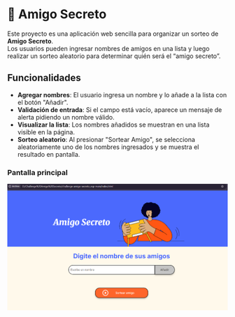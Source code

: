 # 🎁 Amigo Secreto

Este proyecto es una aplicación web sencilla para organizar un sorteo de **Amigo Secreto**.  
Los usuarios pueden ingresar nombres de amigos en una lista y luego realizar un sorteo aleatorio para determinar quién será el “amigo secreto”.

## Funcionalidades

- **Agregar nombres**: El usuario ingresa un nombre y lo añade a la lista con el botón "Añadir".  
- **Validación de entrada**: Si el campo está vacío, aparece un mensaje de alerta pidiendo un nombre válido.  
- **Visualizar la lista**: Los nombres añadidos se muestran en una lista visible en la página.  
- **Sorteo aleatorio**: Al presionar "Sortear Amigo", se selecciona aleatoriamente uno de los nombres ingresados y se muestra el resultado en pantalla.  

### Pantalla principal
![Pantalla principal](challenge-amigo-secreto_esp-main/assets/Pantalla-principal.png)



